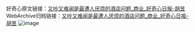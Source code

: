 好奇心原文链接：[又吵又难闻是最遭人厌烦的酒店问题_商业_好奇心日报-胡昱](https://www.qdaily.com/articles/3581.html)
WebArchive归档链接：[又吵又难闻是最遭人厌烦的酒店问题_商业_好奇心日报-胡昱](http://web.archive.org/web/20190623152455/https://www.qdaily.com/articles/3581.html)
![image](http://ww3.sinaimg.cn/large/007d5XDply1g3vbke6sp5j30u02m9ha4)